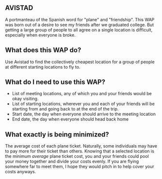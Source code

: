 ## AVISTAD

A portmanteau of the Spanish word for "plane" and "friendship". This WAP was born out
of a desire to see my friends after we graduated college. But getting a large group of
people to all agree on a single location is difficult, especially when everyone is broke.

## What does this WAP do? 

Use Avistad to find the collectively cheapest location for a group of people at different
starting locations to fly to.

## What do I need to use this WAP?

- List of meeting locations, any of which you and your friends would be okay visiting.
- List of starting locations, wherever you and each of your friends will be starting from and going back to at the end of the trip.
- Start date, the day when everyone should arrive to the meeting location
- End date, the day when everyone should head back home

## What exactly is being minimized?

The average cost of each plane ticket. Naturally, some individuals may have to pay
more for their ticket than others. Knowing that a selected location is the minimum
*average* plane ticket cost, you and your friends could pool your money together and
divide your costs evenly. If you are flying somewhere far to meet them, I hope they
would pitch in to help cover your costs anyways.